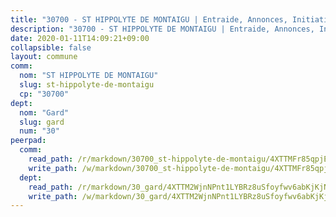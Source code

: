 ```yaml
---
title: "30700 - ST HIPPOLYTE DE MONTAIGU | Entraide, Annonces, Initiatives"
description: "30700 - ST HIPPOLYTE DE MONTAIGU | Entraide, Annonces, Initiatives"
date: 2020-01-11T14:09:21+09:00
collapsible: false
layout: commune
comm:
  nom: "ST HIPPOLYTE DE MONTAIGU"
  slug: st-hippolyte-de-montaigu
  cp: "30700"
dept:
  nom: "Gard"
  slug: gard
  num: "30"
peerpad:
  comm:
    read_path: /r/markdown/30700_st-hippolyte-de-montaigu/4XTTMFr85qpjE2C6ug1Yt4u5j2YG1rzFLk6xVRukefgbNdvTm
    write_path: /w/markdown/30700_st-hippolyte-de-montaigu/4XTTMFr85qpjE2C6ug1Yt4u5j2YG1rzFLk6xVRukefgbNdvTm-K3TgU8djhreFNvd6q2PZ1Ue2BNFco9KLQJ1MuDK1HQeUZU4s6bc9mJM7kGx2dEvuYthK2vpWrdQPL3Rmp97QZqCaqrgkw3rnrPZ7qcDmByh2dW7rHMZuGZRKpw9p1zZt4ksFzR8w
  dept:
    read_path: /r/markdown/30_gard/4XTTM2WjnNPnt1LYBRz8uSfoyfwv6abKjKjNdBGxuvymmgvkj
    write_path: /w/markdown/30_gard/4XTTM2WjnNPnt1LYBRz8uSfoyfwv6abKjKjNdBGxuvymmgvkj-K3TgUpCvFefN2LRJ7huXqVovWWqmjJgEMWkVs9s4fhfrGjyZZK9z4gxyddycCKs6S9BWFUcJqqZYCKuxj79SWNiGiob7Xchr25rMmkVQhAFrAwBxAqY3T99GTsQfKxLrXrnx3pGK
---
```


